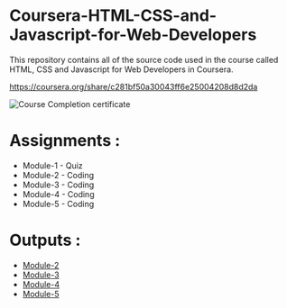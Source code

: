 # Coursera-HTML-CSS-and-Javascript-for-Web-Developers

This repository contains all of the source code used in the course called HTML, CSS and Javascript for Web Developers in Coursera.


https://coursera.org/share/c281bf50a30043ff6e25004208d8d2da

![Course Completion certificate](https://s3.amazonaws.com/coursera_assets/meta_images/generated/CERTIFICATE_LANDING_PAGE/CERTIFICATE_LANDING_PAGE~C8B2HU4THQYG/CERTIFICATE_LANDING_PAGE~C8B2HU4THQYG.jpeg)


# Assignments :

* Module-1 - Quiz 
* Module-2 - Coding
* Module-3 - Coding
* Module-4 - Coding
* Module-5 - Coding


# Outputs :

* [Module-2](https://hassamq.github.io/coursera_html_css_javascript/module2-solution/index.html)
* [Module-3](https://hassamq.github.io/coursera_html_css_javascript/module-3-solution/index.html)
* [Module-4](https://hassamq.github.io/coursera_html_css_javascript/module-4-solution/index.html)
* [Module-5](https://hassamq.github.io/coursera_html_css_javascript/module-5solution/index.html)
